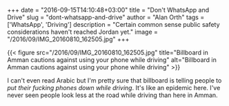+++
date = "2016-09-15T14:10:48+03:00"
title = "Don't WhatsApp and Drive"
slug = "dont-whatsapp-and-drive"
author = "Alan Orth"
tags = ['WhatsApp', 'Driving']
description = "Certain common sense public safety considerations haven't reached Jordan yet."
image = "/2016/09/IMG_20160810_162505.jpg"
+++

{{< figure src="/2016/09/IMG_20160810_162505.jpg" title="Billboard in Amman cautions against using your phone while driving" alt="Billboard in Amman cautions against using your phone while driving" >}}

I can't even read Arabic but I'm pretty sure that billboard is telling people to *put their fucking phones down while driving*. It's like an epidemic here. I've never seen people look less at the road while driving than here in Amman.
